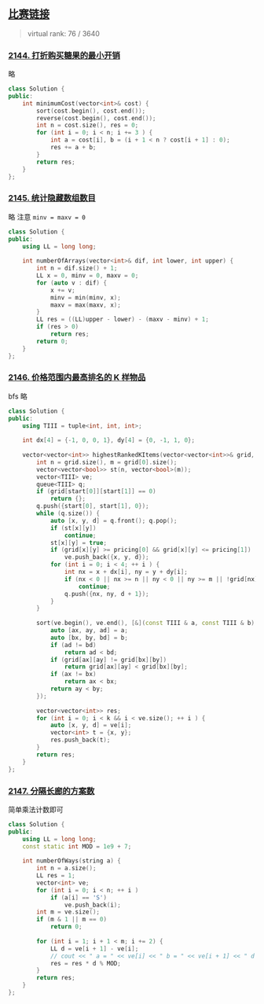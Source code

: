 ## [比赛链接](https://leetcode-cn.com/contest/biweekly-contest-70/)

>   virtual rank: 76 / 3640


### [2144. 打折购买糖果的最小开销](https://leetcode-cn.com/problems/minimum-cost-of-buying-candies-with-discount/)

略

```c++
class Solution {
public:
    int minimumCost(vector<int>& cost) {
        sort(cost.begin(), cost.end());
        reverse(cost.begin(), cost.end());
        int n = cost.size(), res = 0;
        for (int i = 0; i < n; i += 3 ) {
            int a = cost[i], b = (i + 1 < n ? cost[i + 1] : 0);
            res += a + b;
        }
        return res;
    }
};
```


### [2145. 统计隐藏数组数目](https://leetcode-cn.com/problems/count-the-hidden-sequences/)

略 注意 `minv = maxv = 0`

```c++
class Solution {
public:
    using LL = long long;
    
    int numberOfArrays(vector<int>& dif, int lower, int upper) {
        int n = dif.size() + 1;
        LL x = 0, minv = 0, maxv = 0;
        for (auto v : dif) {
            x += v;
            minv = min(minv, x);
            maxv = max(maxv, x);
        }
        LL res = ((LL)upper - lower) - (maxv - minv) + 1;
        if (res > 0)
            return res;
        return 0;
    }
};
```

### [2146. 价格范围内最高排名的 K 样物品](https://leetcode-cn.com/problems/k-highest-ranked-items-within-a-price-range/)

bfs 略

```c++
class Solution {
public:
    using TIII = tuple<int, int, int>;
    
    int dx[4] = {-1, 0, 0, 1}, dy[4] = {0, -1, 1, 0};
    
    vector<vector<int>> highestRankedKItems(vector<vector<int>>& grid, vector<int>& pricing, vector<int>& start, int k) {
        int n = grid.size(), m = grid[0].size();
        vector<vector<bool>> st(n, vector<bool>(m));
        vector<TIII> ve;
        queue<TIII> q;
        if (grid[start[0]][start[1]] == 0)
            return {};
        q.push({start[0], start[1], 0});
        while (q.size()) {
            auto [x, y, d] = q.front(); q.pop();
            if (st[x][y])
                continue;
            st[x][y] = true;
            if (grid[x][y] >= pricing[0] && grid[x][y] <= pricing[1])
                ve.push_back({x, y, d});
            for (int i = 0; i < 4; ++ i ) {
                int nx = x + dx[i], ny = y + dy[i];
                if (nx < 0 || nx >= n || ny < 0 || ny >= m || !grid[nx][ny] || st[nx][ny])
                    continue;
                q.push({nx, ny, d + 1});
            }
        }
        
        sort(ve.begin(), ve.end(), [&](const TIII & a, const TIII & b) {
            auto [ax, ay, ad] = a;
            auto [bx, by, bd] = b;
            if (ad != bd)
                return ad < bd;
            if (grid[ax][ay] != grid[bx][by])
                return grid[ax][ay] < grid[bx][by];
            if (ax != bx)
                return ax < bx;
            return ay < by;
        });
        
        vector<vector<int>> res;
        for (int i = 0; i < k && i < ve.size(); ++ i ) {
            auto [x, y, d] = ve[i];
            vector<int> t = {x, y};
            res.push_back(t);
        }
        return res;
    }
};
```

### [2147. 分隔长廊的方案数](https://leetcode-cn.com/problems/number-of-ways-to-divide-a-long-corridor/)

简单乘法计数即可

```c++
class Solution {
public:
    using LL = long long;
    const static int MOD = 1e9 + 7;
    
    int numberOfWays(string a) {
        int n = a.size();
        LL res = 1;
        vector<int> ve;
        for (int i = 0; i < n; ++ i )
            if (a[i] == 'S')
                ve.push_back(i);
        int m = ve.size();
        if (m & 1 || m == 0)
            return 0;
            
        for (int i = 1; i + 1 < m; i += 2) {
            LL d = ve[i + 1] - ve[i];
            // cout << " a = " << ve[i] << " b = " << ve[i + 1] << " d = " << d << endl;
            res = res * d % MOD;
        }
        return res;
    }
};
```
